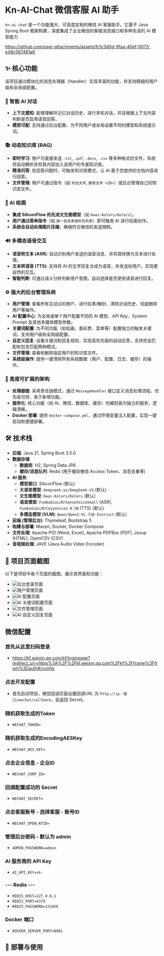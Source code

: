 # Kn-AI-Chat 微信客服 AI 助手

`kn-ai-chat` 是一个功能强大、可高度定制的微信 AI 客服助手。它基于 Java Spring Boot 框架构建，深度集成了企业微信的客服消息接口和多种先进的 AI 模型能力

https://github.com/user-attachments/assets/fc1c3d0d-9faa-40ef-9073-e48c567481a6

## ✨ 核心功能
该项目通过模块化的消息处理器（Handler）实现丰富的功能，并支持精细的用户级和全局级配置。

### 🧠 智能 AI 对话
- **上下文感知**: 能够理解并记忆对话历史，进行多轮对话，并且根据上下文内容判断是否启用语音回答。
- **模型可配**: 支持通过后台配置，为不同用户或全局设置不同的模型和系统提示词。

### 📚 动态知识库 (RAG)
- **即时学习**: 用户可直接发送 `.txt`, `.pdf`, `.docx`, `.csv` 等多种格式的文件，系统将自动解析并将其内容加入该用户的专属知识库。
- **精准问答**: 在回答问题时，可触发知识库模式，让 AI 基于您提供的文档内容进行回答。
- **文件管理**: 用户可通过指令（如 `列出文件`, `删除文件 <ID>`）或后台管理自己的知识库文件。

### 🎨 AI 绘画
- **集成 SiliconFlow 的先进文生图模型**（如 `Kwai-Kolors/Kolors`）。
- **用户通过简单指令**（如 `画一张未来城市的风景`）即可触发 AI 进行绘画创作。
- **系统会自动处理图片压缩**，确保符合微信的发送限制。

### 🔊 多模态语音交互
- **语音转文本 (ASR)**: 自动识别用户发送的语音消息，并将其转换为文本进行处理。
- **文本转语音 (TTS)**: 支持将 AI 的文字回复合成为语音，并发送给用户，实现更自然的交互。
- **智能判断**: 可通过语义分析判断用户意图，自动选择是否使用语音进行回复。

### ⚙️ 强大的后台管理系统
- **用户管理**: 查看所有互动过的用户，进行拉黑/解封、清除对话历史、彻底删除用户等操作。
- **AI 配置中心**: 为全局或单个用户配置不同的 AI 模型、API Key、System Prompt 及其他多媒体模型参数。
- **关键词配置**: 为不同功能（如绘画、查彩票、菜单等）配置独立的触发关键词，支持用户级和全局级配置。
- **自定义回复**: 设置关键词和回复规则，实现高优先级的自动应答，支持完全匹配和包含匹配两种模式。
- **文件管理**: 查看和删除指定用户的知识库文件。
- **系统级操作**: 提供一键清除所有系统数据（用户、配置、日志、缓存）的操作。

### 🔧 高度可扩展的架构
- **处理器链**: 采用责任链模式，通过 `MessageHandler` 接口定义消息处理流程，优先级可控，易于新增功能。
- **服务化**: 核心功能（如 AI、微信、数据库、缓存）均被封装为独立的服务，逻辑清晰。
- **Docker 部署**: 提供 `docker-compose.yml`，通过环境变量注入配置，实现一键启动和便捷部署。

## 🛠️ 技术栈
- **后端**: Java 21, Spring Boot 3.5.0
- **数据存储**:
  - **数据库**: H2, Spring Data JPA
  - **缓存/消息队列**: Redis (用于缓存微信 Access Token、消息去重等)
- **AI 服务**:
  - **模型接口**: SiliconFlow (默认)
  - **大语言模型**: `deepseek-ai/DeepSeek-V3` (默认)
  - **文生图模型**: `Kwai-Kolors/Kolors` (默认)
  - **语音模型**: `FunAudioLLM/SenseVoiceSmall` (ASR), `FunAudioLLM/CosyVoice2-0.5B` (TTS) (默认)
  - **多模态模型 (VLM)**: `Qwen/Qwen2-VL-72B-Instruct` (默认)
- **前端 (管理后台)**: Thymeleaf, Bootstrap 5
- **构建与部署**: Maven, Docker, Docker Compose
- **文件处理**: Apache POI (Word, Excel), Apache PDFBox (PDF), Jsoup (HTML), OpenCSV (CSV)
- **音视频处理**: JAVE (Java Audio Video Encoder)

## 📸 项目页面截图
以下是项目中各个页面的截图，展示其界面和功能：
- ![后台登录页面](files/login.png)
- ![用户管理页面](files/user.png)
- ![AI 配置页面](files/config.png)
- ![AI 关键词配置页面](files/keywords.png)
- ![文件管理页面](files/files.png)
- ![AI 自定义回复页面](files/reply.png)

## 微信配置
### 首先从这里扫码登录
- https://kf.weixin.qq.com/kf/loginpage?redirect_uri=https%3A%2F%2Fkf.weixin.qq.com%2Fkf%2Fframe%3Ffrom%3Dauth#/config

### 点击开发配置
- 首先启动项目，微信回调页面设置回调URL 为 `http://ip：端口/wechat/callback`，会返回 Secret。

### 随机获取生成的Token
- `WECHAT_TOKEN=`

### 随机获取生成的EncodingAESKey
- `WECHAT_AES_KEY=`

### 点击企业信息 - 企业ID
- `WECHAT_CORP_ID=`

### 回调配置成功的 Secret
- `WECHAT_SECRET=`

### 点击客服账号 - 选择客服 - 账号ID
- `WECHAT_OPEN_KFID=`

### 管理后台密码 - 默认为 admin
- `ADMIN_PASSWORD=admin`

### AI 服务商的 API Key
- `AI_API_KEY=sk-`

### --- Redis ---
- `REDIS_HOST=127.0.0.1`
- `REDIS_PORT=6379`
- `REDIS_PASSWORD=123456`

### Docker 端口
- `DOCKER_SERVER_PORT=8081`

## 🚀 部署与使用
